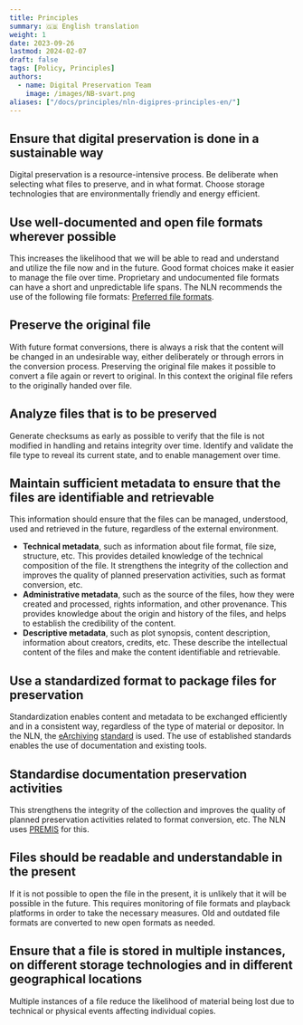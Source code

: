 ```yaml
---
title: Principles
summary: 🇬🇧 English translation
weight: 1
date: 2023-09-26
lastmod: 2024-02-07
draft: false
tags: [Policy, Principles]
authors: 
  - name: Digital Preservation Team
    image: /images/NB-svart.png
aliases: ["/docs/principles/nln-digipres-principles-en/"]
---
```


## Ensure that digital preservation is done in a sustainable way

Digital preservation is a resource-intensive process.
Be deliberate when selecting what files to preserve, and in what format.
Choose storage technologies that are environmentally friendly and energy efficient.

## Use well-documented and open file formats wherever possible

This increases the likelihood that we will be able to read and understand and utilize the file now and in the future.
Good format choices make it easier to manage the file over time.
Proprietary and undocumented file formats can have a short and unpredictable life spans.
The NLN recommends the use of the following file formats: [Preferred file formats](/docs/formats "Link to a list of preferred file formats").

## Preserve the original file

With future format conversions, there is always a risk that the content will be changed in an undesirable way, either deliberately or through errors in the conversion process.
Preserving the original file makes it possible to convert a file again or revert to original.
In this context the original file refers to the originally handed over file.

## Analyze files that is to be preserved

Generate checksums as early as possible to verify that the file is not modified in handling and retains integrity over time.
Identify and validate the file type to reveal its current state, and to enable management over time.

## Maintain sufficient metadata to ensure that the files are identifiable and retrievable

This information should ensure that the files can be managed, understood, used and retrieved in the future, regardless of the external environment.

- **Technical metadata**, such as information about file format, file size, structure, etc.
  This provides detailed knowledge of the technical composition of the file.
  It strengthens the integrity of the collection and improves the quality of planned preservation activities, such as format conversion, etc.
- **Administrative metadata**, such as the source of the files, how they were created and processed, rights information, and other provenance.
  This provides knowledge about the origin and history of the files, and helps to establish the credibility of the content.
- **Descriptive metadata**, such as plot synopsis, content description, information about creators, credits, etc.
  These describe the intellectual content of the files and make the content identifiable and retrievable.

## Use a standardized format to package files for preservation

Standardization enables content and metadata to be exchanged efficiently and in a consistent way, regardless of the type of material or depositor.
In the NLN, the [eArchiving](https://eark.online/ "Official E-ARK website") [standard](https://dilcis.eu/specifications "Specifications and guidelines for E-ARK and others") is used.
The use of established standards enables the use of documentation and existing tools.

## Standardise documentation preservation activities

This strengthens the integrity of the collection and improves the quality of planned preservation activities related to format conversion, etc.
The NLN uses [PREMIS](https://www.loc.gov/standards/premis/ "Official PREMIS website") for this.

## Files should be readable and understandable in the present

If it is not possible to open the file in the present, it is unlikely that it will be possible in the future.
This requires monitoring of file formats and playback platforms in order to take the necessary measures.
Old and outdated file formats are converted to new open formats as needed.

## Ensure that a file is stored in multiple instances, on different storage technologies and in different geographical locations

Multiple instances of a file reduce the likelihood of material being lost due to technical or physical events affecting individual copies.
